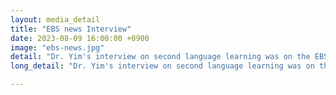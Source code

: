 ```yaml
---
layout: media_detail
title: "EBS news Interview"
date: 2023-08-09 16:00:00 +0900
image: "ebs-news.jpg"
detail: "Dr. Yim's interview on second language learning was on the EBS news." 
long_detail: "Dr. Yim's interview on second language learning was on the EBS news. [online] Available https://news.ebs.co.kr/ebsnews/menu1/newsAllView/60379567/H?eduNewsYn=N&newsFldDetlCd=focus."

---
```


